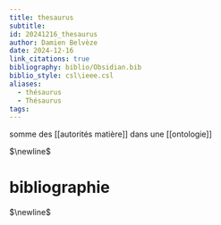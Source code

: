 ```yaml
---
title: thesaurus
subtitle: 
id: 20241216_thesaurus
author: Damien Belvèze
date: 2024-12-16
link_citations: true
bibliography: biblio/Obsidian.bib
biblio_style: csl\ieee.csl
aliases:
  - thésaurus
  - Thésaurus
tags:
---
```

somme des [[autorités matière]] dans une [[ontologie]]



$\newline$
# bibliographie
$\newline$






